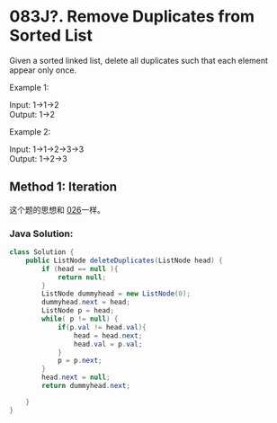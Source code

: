 # 083J?. Remove Duplicates from Sorted List

Given a sorted linked list, delete all duplicates such that each element appear only once.

Example 1:

Input: 1->1->2  
Output: 1->2   

Example 2:

Input: 1->1->2->3->3  
Output: 1->2->3

## Method 1: Iteration
这个题的思想和 [026](leetCode-026-Remove-Duplicates-from-Sorted-Array.md)一样。

### Java Solution:
```Java
class Solution {
    public ListNode deleteDuplicates(ListNode head) {
        if (head == null ){
            return null;
        }
        ListNode dummyhead = new ListNode(0);
        dummyhead.next = head;
        ListNode p = head;
        while( p != null) {
            if(p.val != head.val){
                head = head.next;
                head.val = p.val;
            }
            p = p.next;
        }
        head.next = null;
        return dummyhead.next;

    }
}

```
